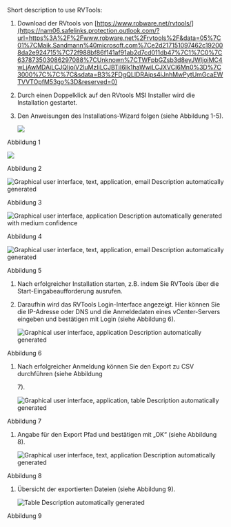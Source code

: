 Short description to use RVTools:

1.  Download der RVtools von [https://www.robware.net/rvtools/](https://nam06.safelinks.protection.outlook.com/?url=https%3A%2F%2Fwww.robware.net%2Frvtools%2F&data=05%7C01%7CMaik.Sandmann%40microsoft.com%7Ce2d217151097462c192008da2e924715%7C72f988bf86f141af91ab2d7cd011db47%7C1%7C0%7C637873503086297088%7CUnknown%7CTWFpbGZsb3d8eyJWIjoiMC4wLjAwMDAiLCJQIjoiV2luMzIiLCJBTiI6Ik1haWwiLCJXVCI6Mn0%3D%7C3000%7C%7C%7C&sdata=B3%2FDgQLlDRAips4iJnhMwPytUmGcaEWTVVTOpfM53go%3D&reserved=0)
2.  Durch einen Doppelklick auf den RVtools MSI Installer wird die Installation gestartet.
3.  Den Anweisungen des Installations-Wizard folgen (siehe Abbildung 1-5).

    ![](media/45f64f976a6c94a51f42d8184c777fad.png)

Abbildung 1

![](media/b950e3e01a25f97d59ec3b7aa5ce6924.png)

Abbildung 2

![Graphical user interface, text, application, email Description automatically generated](media/07227b7f848218b0145478d41b94bdcf.png)

Abbildung 3

![Graphical user interface, application Description automatically generated with medium confidence](media/95737675d769e17f89a4babdf3fadd85.png)

Abbildung 4

![Graphical user interface, text, application, email Description automatically generated](media/f3d72a5d24bf37e94f727f035a0eb304.png)

Abbildung 5

1.  Nach erfolgreicher Installation starten, z.B. indem Sie RVTools über die Start-Eingabeaufforderung ausrufen.
2.  Daraufhin wird das RVTools Login-Interface angezeigt. Hier können Sie die IP-Adresse oder DNS und die Anmeldedaten eines vCenter-Servers eingeben und bestätigen mit Login (siehe Abbildung 6).

    ![Graphical user interface, application Description automatically generated](media/1f71afd7629ad63e4416d2ce4da2bf75.png)

Abbildung 6

1.  Nach erfolgreicher Anmeldung können Sie den Export zu CSV durchführen (siehe Abbildung

    7).

    ![Graphical user interface, application, table Description automatically generated](media/4b59035325dbff21ed1e8580540e3e52.jpeg)

Abbildung 7

1.  Angabe für den Export Pfad und bestätigen mit „OK“ (siehe Abbildung 8).

    ![Graphical user interface, text, application Description automatically generated](media/473941e55c9a42cf62945dee6451e08c.png)

Abbildung 8

1.  Übersicht der exportierten Dateien (siehe Abbildung 9).

    ![Table Description automatically generated](media/994595fc943930316650095105c3ab7e.png)

Abbildung 9
